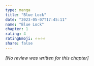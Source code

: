 ```yaml
---
type: manga
title: "Blue Lock"
date: "2023-05-07T17:45:11"
name: "Blue Lock"
chapter: 1
rating: 4
ratingEmoji: ⭐️⭐️⭐️⭐️
share: false
---
```


*[No review was written for this chapter]*

